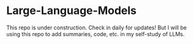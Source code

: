 # Large-Language-Models
This repo is under construction. Check in daily for updates! But I will be using this repo to add summaries, code, etc. in my self-study of LLMs.
